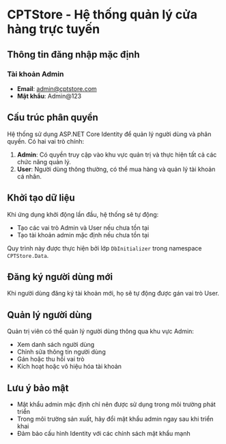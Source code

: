 # CPTStore - Hệ thống quản lý cửa hàng trực tuyến

## Thông tin đăng nhập mặc định

### Tài khoản Admin
- **Email**: admin@cptstore.com
- **Mật khẩu**: Admin@123

## Cấu trúc phân quyền

Hệ thống sử dụng ASP.NET Core Identity để quản lý người dùng và phân quyền. Có hai vai trò chính:

1. **Admin**: Có quyền truy cập vào khu vực quản trị và thực hiện tất cả các chức năng quản lý.
2. **User**: Người dùng thông thường, có thể mua hàng và quản lý tài khoản cá nhân.

## Khởi tạo dữ liệu

Khi ứng dụng khởi động lần đầu, hệ thống sẽ tự động:
- Tạo các vai trò Admin và User nếu chưa tồn tại
- Tạo tài khoản admin mặc định nếu chưa tồn tại

Quy trình này được thực hiện bởi lớp `DbInitializer` trong namespace `CPTStore.Data`.

## Đăng ký người dùng mới

Khi người dùng đăng ký tài khoản mới, họ sẽ tự động được gán vai trò User.

## Quản lý người dùng

Quản trị viên có thể quản lý người dùng thông qua khu vực Admin:
- Xem danh sách người dùng
- Chỉnh sửa thông tin người dùng
- Gán hoặc thu hồi vai trò
- Kích hoạt hoặc vô hiệu hóa tài khoản

## Lưu ý bảo mật

- Mật khẩu admin mặc định chỉ nên được sử dụng trong môi trường phát triển
- Trong môi trường sản xuất, hãy đổi mật khẩu admin ngay sau khi triển khai
- Đảm bảo cấu hình Identity với các chính sách mật khẩu mạnh
